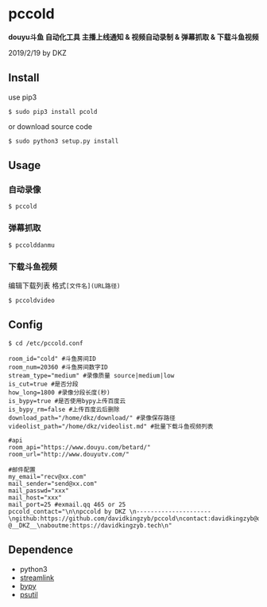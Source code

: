 # pccold

**douyu斗鱼 自动化工具 主播上线通知 & 视频自动录制 & 弹幕抓取 & 下载斗鱼视频**

2019/2/19 by DKZ


## Install

use pip3

`$ sudo pip3 install pcold`

or download source code

`$ sudo python3 setup.py install`

## Usage

### 自动录像

`$ pccold`

### 弹幕抓取

`$ pccolddanmu`

### 下载斗鱼视频

编辑下载列表
格式`[文件名](URL路径)`

`$ pccoldvideo`

## Config

`$ cd /etc/pccold.conf`

```
room_id="cold" #斗鱼房间ID
room_num=20360 #斗鱼房间数字ID
stream_type="medium" #录像质量 source|medium|low
is_cut=true #是否分段
how_long=1800 #录像分段长度(秒)
is_bypy=true #是否使用bypy上传百度云
is_bypy_rm=false #上传百度云后删除
download_path="/home/dkz/download/" #录像保存路径
videolist_path="/home/dkz/videolist.md" #批量下载斗鱼视频列表

#api
room_api="https://www.douyu.com/betard/" 
room_url="http://www.douyutv.com/"

#邮件配置
my_email="recv@xx.com"
mail_sender="send@xx.com"
mail_passwd="xxx"
mail_host="xxx"
mail_port=25 #exmail.qq 465 or 25
pccold_contact="\n\npccold by DKZ \n---------------------\ngithub:https://github.com/davidkingzyb/pccold\ncontact:davidkingzyb@qq.com  @__DKZ__\naboutme:https://davidkingzyb.tech\n"
```

## Dependence

- python3
- [streamlink](https://github.com/streamlink/streamlink)
- [bypy](https://github.com/houtianze/bypy)
- [psutil](https://github.com/giampaolo/psutil)









